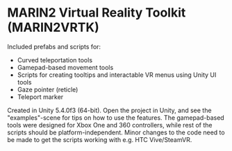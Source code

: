 # MARIN2 Virtual Reality Toolkit (MARIN2VRTK)

Included prefabs and scripts for:

* Curved teleportation tools
* Gamepad-based movement tools
* Scripts for creating tooltips and interactable VR menus using Unity UI tools
* Gaze pointer (reticle)
* Teleport marker

Created in Unity 5.4.0f3 (64-bit). Open the project in Unity, and see the "examples"-scene for tips on how to use the features. The gamepad-based tools were designed for Xbox One and 360 controllers, while rest of the scripts should be platform-independent. Minor changes to the code need to be made to get the scripts working with e.g. HTC Vive/SteamVR.